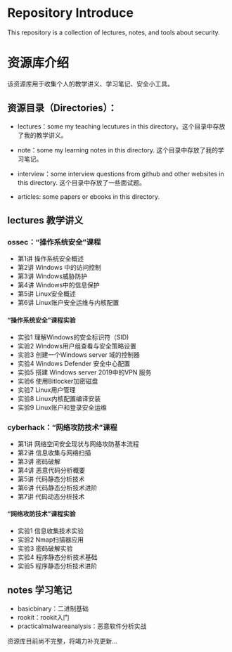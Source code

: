 # Repository Introduce 
This repository is a collection of lectures, notes, and tools about security.
# 资源库介绍
该资源库用于收集个人的教学讲义、学习笔记、安全小工具。

## 资源目录（Directories）：

- lectures：some my teaching lecutures in this directory。这个目录中存放了我的教学讲义。

- note：some my learning notes in this directory. 这个目录中存放了我的学习笔记。

- interview：some interview questions from github and other websites in this directory. 这个目录中存放了一些面试题。

- articles: some papers or ebooks in this directory.

## lectures 教学讲义

### ossec：“操作系统安全”课程
- 第1讲 操作系统安全概述
- 第2讲 Windows 中的访问控制
- 第3讲 Windows威胁防护
- 第4讲 Windows中的信息保护
- 第5讲 Linux安全概述
- 第6讲 Linux账户安全运维与内核配置

#### “操作系统安全”课程实验
- 实验1 理解Windows的安全标识符（SID)
- 实验2 Windows用户组查看与安全策略设置
- 实验3 创建一个Windows server 域的控制器
- 实验4 Windows Defender 安全中心配置
- 实验5 搭建 Windows server 2019中的VPN 服务
- 实验6 使用Bitlocker加密磁盘
- 实验7 Linux用户管理
- 实验8 Linux内核配置编译安装
- 实验9 Linux账户和登录安全运维

### cyberhack：“网络攻防技术”课程
- 第1讲 网络空间安全现状与网络攻防基本流程
- 第2讲 信息收集与网络扫描
- 第3讲 密码破解
- 第4讲 恶意代码分析概要
- 第5讲 代码静态分析技术
- 第6讲 代码静态分析技术进阶
- 第7讲 代码动态分析技术

#### “网络攻防技术”课程实验
- 实验1 信息收集技术实验
- 实验2 Nmap扫描器应用
- 实验3 密码破解实验
- 实验4 程序静态分析技术基础
- 实验5 程序静态分析技术进阶

## notes 学习笔记

- basicbinary：二进制基础
- rookit：rookit入门
- practicalmalwareanalysis：恶意软件分析实战

资源库目前尚不完整，将竭力补充更新...
